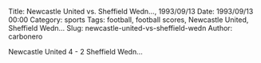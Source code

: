 Title: Newcastle United vs. Sheffield Wedn…, 1993/09/13
Date: 1993/09/13 00:00
Category: sports
Tags: football, football scores, Newcastle United, Sheffield Wedn…
Slug: newcastle-united-vs-sheffield-wedn
Author: carbonero


Newcastle United 4 - 2 Sheffield Wedn…
